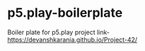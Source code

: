 # p5.play-boilerplate
Boiler plate for p5.play
project link-
https://devanshkarania.github.io/Project-42/
